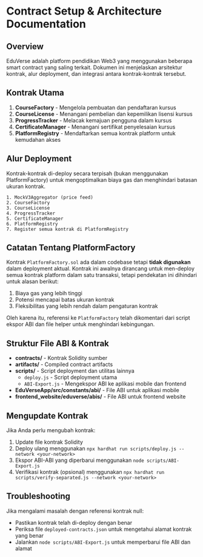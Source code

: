 # Contract Setup & Architecture Documentation

## Overview

EduVerse adalah platform pendidikan Web3 yang menggunakan beberapa smart contract yang saling terkait. Dokumen ini menjelaskan arsitektur kontrak, alur deployment, dan integrasi antara kontrak-kontrak tersebut.

## Kontrak Utama

1. **CourseFactory** - Mengelola pembuatan dan pendaftaran kursus
2. **CourseLicense** - Menangani pembelian dan kepemilikan lisensi kursus
3. **ProgressTracker** - Melacak kemajuan pengguna dalam kursus
4. **CertificateManager** - Menangani sertifikat penyelesaian kursus
5. **PlatformRegistry** - Mendaftarkan semua kontrak platform untuk kemudahan akses

## Alur Deployment

Kontrak-kontrak di-deploy secara terpisah (bukan menggunakan PlatformFactory) untuk mengoptimalkan biaya gas dan menghindari batasan ukuran kontrak.

```
1. MockV3Aggregator (price feed)
2. CourseFactory
3. CourseLicense
4. ProgressTracker
5. CertificateManager
6. PlatformRegistry
7. Register semua kontrak di PlatformRegistry
```

## Catatan Tentang PlatformFactory

Kontrak `PlatformFactory.sol` ada dalam codebase tetapi **tidak digunakan** dalam deployment aktual. Kontrak ini awalnya dirancang untuk men-deploy semua kontrak platform dalam satu transaksi, tetapi pendekatan ini dihindari untuk alasan berikut:

1. Biaya gas yang lebih tinggi
2. Potensi mencapai batas ukuran kontrak
3. Fleksibilitas yang lebih rendah dalam pengaturan kontrak

Oleh karena itu, referensi ke `PlatformFactory` telah dikomentari dari script ekspor ABI dan file helper untuk menghindari kebingungan.

## Struktur File ABI & Kontrak

- **contracts/** - Kontrak Solidity sumber
- **artifacts/** - Compiled contract artifacts
- **scripts/** - Script deployment dan utilitas lainnya
  - `deploy.js` - Script deployment utama
  - `ABI-Export.js` - Mengekspor ABI ke aplikasi mobile dan frontend
- **EduVerseApp/src/constants/abi/** - File ABI untuk aplikasi mobile
- **frontend_website/eduverse/abis/** - File ABI untuk frontend website

## Mengupdate Kontrak

Jika Anda perlu mengubah kontrak:

1. Update file kontrak Solidity
2. Deploy ulang menggunakan `npx hardhat run scripts/deploy.js --network <your-network>`
3. Ekspor ABI-ABI yang diperbarui menggunakan `node scripts/ABI-Export.js`
4. Verifikasi kontrak (opsional) menggunakan `npx hardhat run scripts/verify-separated.js --network <your-network>`

## Troubleshooting

Jika mengalami masalah dengan referensi kontrak null:

- Pastikan kontrak telah di-deploy dengan benar
- Periksa file `deployed-contracts.json` untuk mengetahui alamat kontrak yang benar
- Jalankan `node scripts/ABI-Export.js` untuk memperbarui file ABI dan alamat
